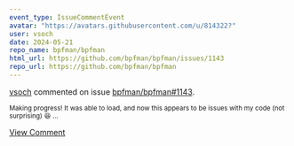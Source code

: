 ```yaml
---
event_type: IssueCommentEvent
avatar: "https://avatars.githubusercontent.com/u/814322?"
user: vsoch
date: 2024-05-21
repo_name: bpfman/bpfman
html_url: https://github.com/bpfman/bpfman/issues/1143
repo_url: https://github.com/bpfman/bpfman
---
```


<a href='https://github.com/vsoch' target='_blank'>vsoch</a> commented on issue <a href='https://github.com/bpfman/bpfman/issues/1143' target='_blank'>bpfman/bpfman#1143</a>.

<small>Making progress! It was able to load, and now this appears to be issues with my code (not surprising) :laughing: ...</small>

<a href='https://github.com/bpfman/bpfman/issues/1143' target='_blank'>View Comment</a>